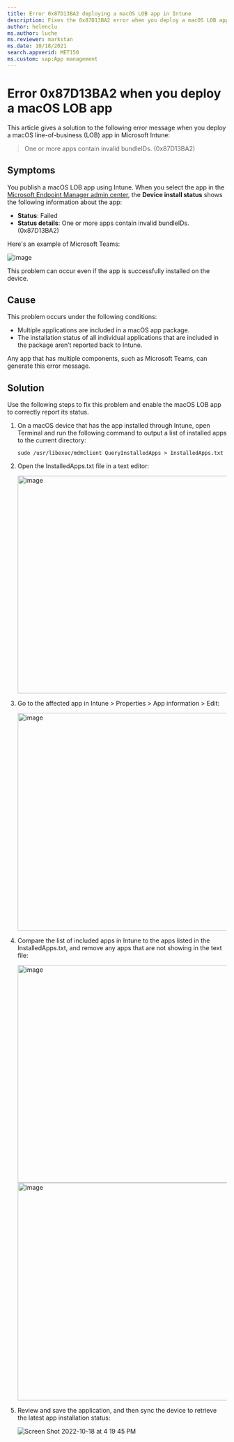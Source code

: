 ```yaml
---
title: Error 0x87D13BA2 deploying a macOS LOB app in Intune
description: Fixes the 0x87D13BA2 error when you deploy a macOS LOB app that contains multiple components in Microsoft Intune.
author: helenclu
ms.author: luche
ms.reviewer: markstan
ms.date: 10/18/2021
search.appverid: MET150
ms.custom: sap:App management
---
```

# Error 0x87D13BA2 when you deploy a macOS LOB app

This article gives a solution to the following error message when you deploy a macOS line-of-business (LOB) app in Microsoft Intune:

> One or more apps contain invalid bundleIDs. (0x87D13BA2)

## Symptoms

You publish a macOS LOB app using Intune. When you select the app in the [Microsoft Endpoint Manager admin center](https://go.microsoft.com/fwlink/?linkid=2109431), the **Device install status** shows the following information about the app:

- **Status**: Failed
- **Status details**: One or more apps contain invalid bundleIDs. (0x87D13BA2)

Here's an example of Microsoft Teams:

 ![image](https://user-images.githubusercontent.com/57767769/196536372-d2244378-31e2-41e1-9c31-f897bb3672eb.png)

This problem can occur even if the app is successfully installed on the device.

## Cause

This problem occurs under the following conditions:

- Multiple applications are included in a macOS app package.
- The installation status of all individual applications that are included in the package aren’t reported back to Intune.

Any app that has multiple components, such as Microsoft Teams, can generate this error message.

## Solution

Use the following steps to fix this problem and enable the macOS LOB app to correctly report its status.

1. On a macOS device that has the app installed through Intune, open Terminal and run the following command to output a list of installed apps to the current directory:

   ```console
   sudo /usr/libexec/mdmclient QueryInstalledApps > InstalledApps.txt
   ```

2. Open the InstalledApps.txt file in a text editor:

      <img width="500" alt="image" src="https://user-images.githubusercontent.com/57767769/196536786-0bc12413-46ae-4f35-90f5-04eb5de09823.png">

3. Go to the affected app in Intune > Properties > App information > Edit:

      <img width="500" alt="image" src="https://user-images.githubusercontent.com/57767769/196536881-90947e35-5f73-466b-9cee-b5446a7b3672.png">

4.	Compare the list of included apps in Intune to the apps listed in the InstalledApps.txt, and remove any apps that are not showing in the text file:

      <img width="500" alt="image" src="https://user-images.githubusercontent.com/57767769/196536939-b7356dab-3b3d-4c88-babb-eaa44b096084.png">

      <img width="500" alt="image" src="https://user-images.githubusercontent.com/57767769/196537126-790db738-53fc-432d-932a-0081a7a0d8ed.png">

5.	Review and save the application, and then sync the device to retrieve the latest app installation status:

     ![Screen Shot 2022-10-18 at 4 19 45 PM](https://user-images.githubusercontent.com/57767769/196538620-dc9c15e0-62eb-4a01-a4c7-3bd30ee4ecef.png)





